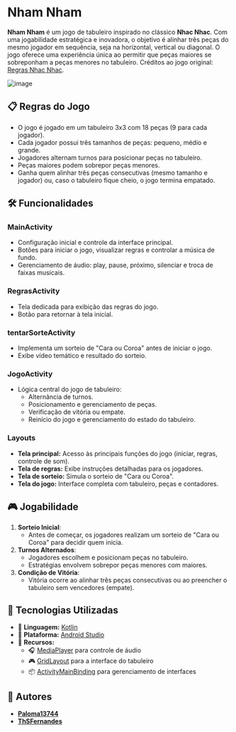 # Nham Nham

**Nham Nham** é um jogo de tabuleiro inspirado no clássico **Nhac Nhac**. Com uma jogabilidade estratégica e inovadora, o objetivo é alinhar três peças do mesmo jogador em sequência, seja na horizontal, vertical 
ou diagonal. O jogo oferece uma experiência única ao permitir que peças maiores se sobreponham a peças menores no tabuleiro.
Créditos ao jogo original: [Regras Nhac Nhac](https://ludoteca.spleituras.org.br/arquivos/jogos-41-regras-nhac.pdf).  

![image](https://github.com/user-attachments/assets/3420658c-3765-4ab6-b25f-1a17c9f81645)

## 📋 Regras do Jogo

- O jogo é jogado em um tabuleiro 3x3 com 18 peças (9 para cada jogador).
- Cada jogador possui três tamanhos de peças: pequeno, médio e grande.
- Jogadores alternam turnos para posicionar peças no tabuleiro.
- Peças maiores podem sobrepor peças menores.
- Ganha quem alinhar três peças consecutivas (mesmo tamanho e jogador) ou, caso o tabuleiro fique cheio, o jogo termina empatado.

## 🛠️ Funcionalidades

### **MainActivity**
- Configuração inicial e controle da interface principal.
- Botões para iniciar o jogo, visualizar regras e controlar a música de fundo.
- Gerenciamento de áudio: play, pause, próximo, silenciar e troca de faixas musicais.

### **RegrasActivity**
- Tela dedicada para exibição das regras do jogo.
- Botão para retornar à tela inicial.

### **tentarSorteActivity**
- Implementa um sorteio de "Cara ou Coroa" antes de iniciar o jogo.
- Exibe vídeo temático e resultado do sorteio.

### **JogoActivity**
- Lógica central do jogo de tabuleiro:
  - Alternância de turnos.
  - Posicionamento e gerenciamento de peças.
  - Verificação de vitória ou empate.
  - Reinício do jogo e gerenciamento do estado do tabuleiro.

### **Layouts**
- **Tela principal:** Acesso às principais funções do jogo (iniciar, regras, controle de som).
- **Tela de regras:** Exibe instruções detalhadas para os jogadores.
- **Tela de sorteio:** Simula o sorteio de "Cara ou Coroa".
- **Tela do jogo:** Interface completa com tabuleiro, peças e contadores.

## 🎮 Jogabilidade

1. **Sorteio Inicial**:
   - Antes de começar, os jogadores realizam um sorteio de "Cara ou Coroa" para decidir quem inicia.
2. **Turnos Alternados**:
   - Jogadores escolhem e posicionam peças no tabuleiro.
   - Estratégias envolvem sobrepor peças menores com maiores.
3. **Condição de Vitória**:
   - Vitória ocorre ao alinhar três peças consecutivas ou ao preencher o tabuleiro sem vencedores (empate).

## 🚀 Tecnologias Utilizadas

- 📝 **Linguagem:** [Kotlin](https://kotlinlang.org/)  
- 📱 **Plataforma:** [Android Studio](https://developer.android.com/studio)  
- 🎵 **Recursos:**
  - 🎧 [MediaPlayer](https://developer.android.com/reference/android/media/MediaPlayer) para controle de áudio  
  - 🎮 [GridLayout](https://developer.android.com/reference/android/widget/GridLayout) para a interface do tabuleiro  
  - 📦 [ActivityMainBinding](https://developer.android.com/topic/libraries/view-binding) para gerenciamento de interfaces 

## 👥 Autores

- [**Paloma13744**](https://github.com/Paloma13744)  
- [**ThSFernandes**](https://github.com/ThSFernandes)  

